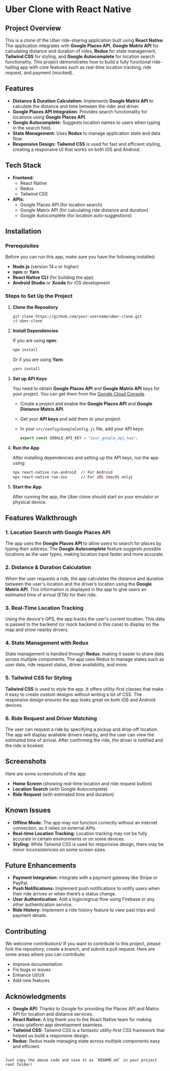 # Uber Clone with React Native

## Project Overview

This is a clone of the Uber ride-sharing application built using **React Native**. The application integrates with **Google Places API**, **Google Matrix API** for calculating distance and duration of rides, **Redux** for state management, **Tailwind CSS** for styling, and **Google Autocomplete** for location search functionality. This project demonstrates how to build a fully functional ride-hailing app with core features such as real-time location tracking, ride request, and payment (mocked).

## Features

- **Distance & Duration Calculation:** Implements **Google Matrix API** to calculate the distance and time between the rider and driver.
- **Google Places API Integration:** Provides search functionality for locations using **Google Places API**.
- **Google Autocomplete:** Suggests location names to users when typing in the search field.
- **State Management:** Uses **Redux** to manage application state and data flow.
- **Responsive Design:** **Tailwind CSS** is used for fast and efficient styling, creating a responsive UI that works on both iOS and Android.

## Tech Stack

- **Frontend:** 
  - React Native
  - Redux
  - Tailwind CSS
- **APIs:**
  - Google Places API (for location search)
  - Google Matrix API (for calculating ride distance and duration)
  - Google Autocomplete (for location auto-suggestions)
  
## Installation

### Prerequisites

Before you can run this app, make sure you have the following installed:

- **Node.js** (version 14.x or higher)
- **npm** or **Yarn**
- **React Native CLI** (for building the app)
- **Android Studio** or **Xcode** for iOS development

### Steps to Set Up the Project

1. **Clone the Repository**

   ```bash
   git clone https://github.com/your-username/uber-clone.git
   cd uber-clone
   ```

2. **Install Dependencies**

   If you are using **npm**:

   ```bash
   npm install
   ```

   Or if you are using **Yarn**:

   ```bash
   yarn install
   ```

3. **Set up API Keys**

   You need to obtain **Google Places API** and **Google Matrix API** keys for your project. You can get them from the [Google Cloud Console](https://console.cloud.google.com/).

   - Create a project and enable the **Google Places API** and **Google Distance Matrix API**.
   - Get your **API keys** and add them to your project:

   - In your `src/config/GoogleConfig.js` file, add your API keys:

     ```javascript
     export const GOOGLE_API_KEY = "your_google_api_key";
     ```

4. **Run the App**

   After installing dependencies and setting up the API keys, run the app using:

   ```bash
   npx react-native run-android  // For Android
   npx react-native run-ios      // For iOS (macOS only)
   ```

5. **Start the App**

   After running the app, the Uber clone should start on your emulator or physical device.

## Features Walkthrough

### 1. **Location Search with Google Places API**

The app uses the **Google Places API** to allow users to search for places by typing their address. The **Google Autocomplete** feature suggests possible locations as the user types, making location input faster and more accurate.

### 2. **Distance & Duration Calculation**

When the user requests a ride, the app calculates the distance and duration between the user's location and the driver’s location using the **Google Matrix API**. This information is displayed in the app to give users an estimated time of arrival (ETA) for their ride.

### 3. **Real-Time Location Tracking**

Using the device's GPS, the app tracks the user's current location. This data is passed to the backend (or mock backend in this case) to display on the map and show nearby drivers.

### 4. **State Management with Redux**

State management is handled through **Redux**, making it easier to share data across multiple components. The app uses Redux to manage states such as user data, ride request status, driver availability, and more.

### 5. **Tailwind CSS for Styling**

**Tailwind CSS** is used to style the app. It offers utility-first classes that make it easy to create custom designs without writing a lot of CSS. The responsive design ensures the app looks great on both iOS and Android devices.

### 6. **Ride Request and Driver Matching**

The user can request a ride by specifying a pickup and drop-off location. The app will display available drivers nearby, and the user can view the estimated time of arrival. After confirming the ride, the driver is notified and the ride is booked.

## Screenshots

Here are some screenshots of the app:

- **Home Screen** (showing real-time location and ride request button)
- **Location Search** (with Google Autocomplete)
- **Ride Request** (with estimated time and duration)

## Known Issues

- **Offline Mode:** The app may not function correctly without an internet connection, as it relies on external APIs.
- **Real-time Location Tracking:** Location tracking may not be fully accurate in certain environments or on some devices.
- **Styling:** While Tailwind CSS is used for responsive design, there may be minor inconsistencies on some screen sizes.

## Future Enhancements

- **Payment Integration:** Integrate with a payment gateway like Stripe or PayPal.
- **Push Notifications:** Implement push notifications to notify users when their ride arrives or when there’s a status change.
- **User Authentication:** Add a login/signup flow using Firebase or any other authentication service.
- **Ride History:** Implement a ride history feature to view past trips and payment details.

## Contributing

We welcome contributions! If you want to contribute to this project, please fork the repository, create a branch, and submit a pull request. Here are some areas where you can contribute:

- Improve documentation
- Fix bugs or issues
- Enhance UI/UX
- Add new features

## Acknowledgments

- **Google API:** Thanks to Google for providing the Places API and Matrix API for location and distance services.
- **React Native:** A big thank you to the React Native team for making cross-platform app development seamless.
- **Tailwind CSS:** Tailwind CSS is a fantastic utility-first CSS framework that helped us build a responsive design.
- **Redux:** Redux made managing state across multiple components easy and efficient.
```

Just copy the above code and save it as `README.md` in your project root folder!
